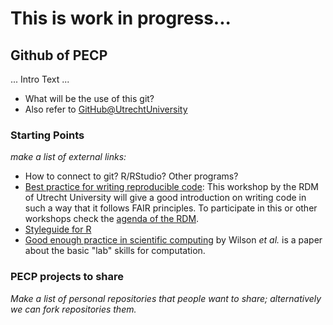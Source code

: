 # This is work in progress...

## Github of PECP 

... Intro Text ... 
- What will be the use of this git?
- Also refer to [GitHub@UtrechtUniversity](https://github.com/UtrechtUniversity)


### Starting Points 

*make a list of external links:*

- How to connect to git? R/RStudio? Other programs?  
- [Best practice for writing reproducible code](https://utrechtuniversity.github.io/workshop-computational-reproducibility/docs/3-3-git.html): This workshop by the RDM of Utrecht University will give a good introduction on writing code in such a way that it follows FAIR principles. To participate in this or other workshops check the [agenda of the RDM](https://www.uu.nl/en/research/research-data-management/walk-in-hours-workshops).
- [Styleguide for R](https://style.tidyverse.org/syntax.html) 
- [Good enough practice in scientific computing](https://journals.plos.org/ploscompbiol/article?id=10.1371/journal.pcbi.1005510) by Wilson *et al.* is a paper about the basic "lab" skills for computation. 


### PECP projects to share
*Make a list of personal repositories that people want to share; alternatively we can fork repositories them.* 

